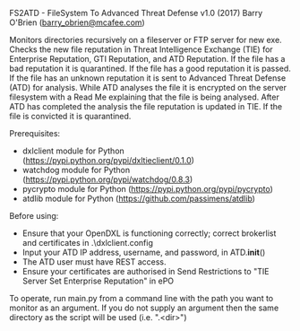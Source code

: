 FS2ATD - FileSystem To Advanced Threat Defense
v1.0 (2017) Barry O'Brien (barry_obrien@mcafee.com)

Monitors directories recursively on a fileserver or FTP server for new exe. Checks the new file reputation in Threat 
Intelligence Exchange (TIE) for Enterprise Reputation, GTI Reputation, and ATD Reputation. If the file has a bad 
reputation it is quarantined. If the file has a good reputation it is passed. If the file has an unknown reputation it 
is sent to Advanced Threat Defense (ATD) for analysis. While ATD analyses the file it is encrypted on the server 
filesystem with a Read Me explaining that the file is being analysed. After ATD has completed the analysis the file 
reputation is updated in TIE. If the file is convicted it is quarantined.

Prerequisites:
*   dxlclient module for Python (https://pypi.python.org/pypi/dxltieclient/0.1.0)
*   watchdog module for Python (https://pypi.python.org/pypi/watchdog/0.8.3)
*   pycrypto module for Python (https://pypi.python.org/pypi/pycrypto)
*   atdlib module for Python (https://github.com/passimens/atdlib)

Before using:
*   Ensure that your OpenDXL is functioning correctly; correct brokerlist and certificates in .\dxlclient.config
*   Input your ATD IP address, username, and password, in ATD.__init__()
*   The ATD user must have REST access.
*   Ensure your certificates are authorised in Send Restrictions to "TIE Server Set Enterprise Reputation" in ePO

To operate, run main.py from a command line with the path you want to monitor as an argument. If you do not supply 
an argument then the same directory as the script will be used (i.e. ".\<dir>")
